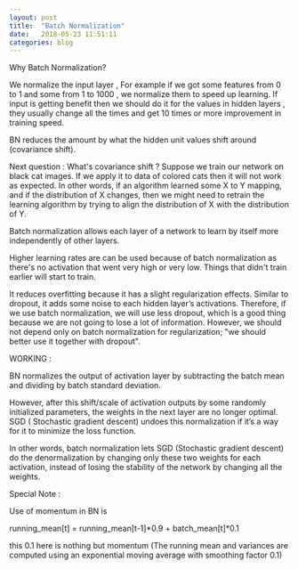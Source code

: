 ```yaml
---
layout: post
title:  "Batch Normalization"
date:   2018-05-23 11:51:11
categories: blog
---
```

Why Batch Normalization?

We normalize the input layer , For example if we got some features from 0 to 1 and some from 1 to 1000 , we normalize them to speed up learning. If input is getting benefit then we should do it for the values in hidden layers , they usually change all the times and get 10 times or more improvement in training speed. 

BN reduces the amount by what the hidden unit values shift around (covariance shift). 

Next question : What's covariance shift ? 
Suppose we train our network on black cat images. If we apply it to data of colored cats then it will not work as expected. In other words, if an algorithm learned some X to Y mapping, and if the distribution of X changes, then we might need to retrain the learning algorithm by trying to align the distribution of X with the distribution of Y.

Batch normalization allows each layer of a network to learn by itself more independently of other layers.


Higher learning rates are can be used because of batch normalization as there's no activation that went very high or very low. Things that didn't train earlier will start to train.

It reduces overfitting because it has a slight regularization effects. Similar to dropout, it adds some noise to each hidden layer’s activations. Therefore, if we use batch normalization, we will use less dropout, which is a good thing because we are not going to lose a lot of information. However, we should not depend only on batch normalization for regularization; "we should better use it together with dropout".


WORKING :

BN normalizes the output of activation layer by subtracting the batch mean and dividing by batch standard deviation.



However, after this shift/scale of activation outputs by some randomly initialized parameters, the weights in the next layer are no longer optimal. SGD ( Stochastic gradient descent) undoes this normalization if it’s a way for it to minimize the loss function.


 In other words, batch normalization lets SGD (Stochastic gradient descent) do the denormalization by changing only these two weights for each activation, instead of losing the stability of the network by changing all the weights.

Special Note :

Use of momentum in BN is

running_mean[t] = running_mean[t-1]*0.9 + batch_mean[t]*0.1

this 0.1 here is nothing but momentum
(The running mean and variances are computed using an exponential moving average with smoothing factor 0.1)

